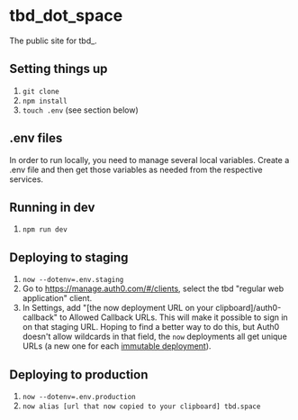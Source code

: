 # tbd_dot_space

The public site for tbd_.

## Setting things up

1. `git clone`
2. `npm install`
3. `touch .env` (see section below)

## .env files

In order to run locally, you need to manage several local variables. Create a .env file and then get those variables as needed from the respective services.

## Running in dev

1. `npm run dev`

## Deploying to staging

1. `now --dotenv=.env.staging`
2. Go to https://manage.auth0.com/#/clients, select the tbd "regular web application" client.
3. In Settings, add "[the now deployment URL on your clipboard]/auth0-callback" to Allowed Callback URLs. This will make it possible to sign in on that staging URL. Hoping to find a better way to do this, but Auth0 doesn't allow wildcards in that field, the `now` deployments all get unique URLs (a new one for each [immutable deployment](https://zeit.co/docs/other/faq#how-do-i-update-my-deployment's-files-or-code)).


## Deploying to production

1. `now --dotenv=.env.production`
2. `now alias [url that now copied to your clipboard] tbd.space`
